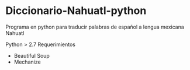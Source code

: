 # Diccionario-Nahuatl-python
Programa en python para traducir palabras de español a lengua mexicana Nahuatl

Python > 2.7
Requerimientos 
* Beautiful Soup 
* Mechanize
